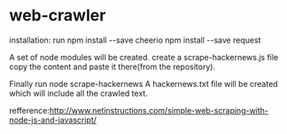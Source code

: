 # web-crawler
installation:
run 
npm install --save cheerio
npm install --save request

A set of node modules will be created.
create a scrape-hackernews.js file
copy the content and paste it there(from the repository).

Finally run node scrape-hackernews
A hackernews.txt file will be created which will include all the crawled text.



refference:http://www.netinstructions.com/simple-web-scraping-with-node-js-and-javascript/
